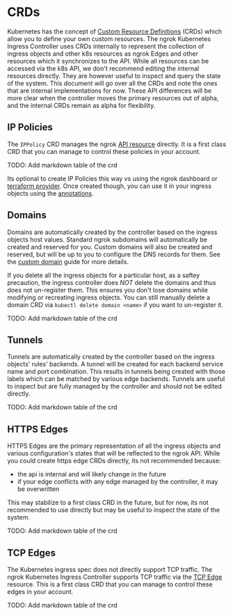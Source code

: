 # CRDs

Kubernetes has the concept of [Custom Resource Definitions](https://kubernetes.io/docs/concepts/extend-kubernetes/api-extension/custom-resources/) (CRDs) which allow you to define your own custom resources. The ngrok Kubernetes Ingress Controller uses CRDs internally to represent the collection of ingress objects and other k8s resources as ngrok Edges and other resources which it synchronizes to the API. While all resources can be accessed via the k8s API, we don't recommend editing the internal resources directly. They are however useful to inspect and query the state of the system. This document will go over all the CRDs and note the ones that are internal implementations for now. These API differences will be more clear when the controller moves the primary resources out of alpha, and the internal CRDs remain as alpha for flexibility.

## IP Policies

The `IPPolicy` CRD manages the ngrok [API resource](https://ngrok.com/docs/api/resources/ip-policies) directly. It is a first class CRD that you can manage to control these policies in your account.

TODO: Add markdown table of the crd

Its optional to create IP Policies this way vs using the ngrok dashboard or [terraform provider](https://registry.terraform.io/providers/ngrok/ngrok/latest/docs/resources/ip_policy). Once created though, you can use it in your ingress objects using the [annotations](./user-guide/annotations.md#ip-restriction).

## Domains

Domains are automatically created by the controller based on the ingress objects host values. Standard ngrok subdomains will automatically be created and reserved for you. Custom domains will also be created and reserved, but will be up to you to configure the DNS records for them. See the [custom domain](./user-guide/custom-domain.md) guide for more details.

If you delete all the ingress objects for a particular host, as a saftey precaution, the ingress controller does *NOT* delete the domains and thus does not un-register them. This ensures you don't lose domains while modifying or recreating ingress objects. You can still manually delete a domain CRD via `kubectl delete domain <name>` if you want to un-register it.

TODO: Add markdown table of the crd

## Tunnels

Tunnels are automatically created by the controller based on the ingress objects' rules' backends. A tunnel will be created for each backend service name and port combination. This results in tunnels being created with those labels which can be matched by various edge backends. Tunnels are useful to inspect but are fully managed by the controller and should not be edited directly.

TODO: Add markdown table of the crd

## HTTPS Edges

HTTPS Edges are the primary representation of all the ingress objects and various configuration's states that will be reflected to the ngrok API. While you could create https edge CRDs directly, its not recommended because:
- the api is internal and will likely change in the future
- if your edge conflicts with any edge managed by the controller, it may be overwritten

This may stabilize to a first class CRD in the future, but for now, its not recommended to use directly but may be useful to inspect the state of the system.

TODO: Add markdown table of the crd

## TCP Edges

The Kubernetes ingress spec does not directly support TCP traffic. The ngrok Kubernetes Ingress Controller supports TCP traffic via the [TCP Edge](https://ngrok.com/docs/api#tcp-edge) resource. This is a first class CRD that you can manage to control these edges in your account.

TODO: Add markdown table of the crd